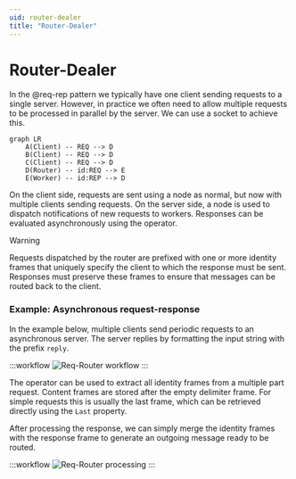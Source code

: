 ```yaml
---
uid: router-dealer
title: "Router-Dealer"
---
```


# Router-Dealer

In the @req-rep pattern we typically have one client sending requests to a single server. However, in practice we often need to allow multiple requests to be processed in parallel by the server. We can use a <xref href="Bonsai.ZeroMQ.Router"/> socket to achieve this.

```mermaid
graph LR
    A(Client) -- REQ --> D
    B(Client) -- REQ --> D
    C(Client) -- REQ --> D
    D(Router) -- id:REQ --> E
    E(Worker) -- id:REP --> D
```

On the client side, requests are sent using a <xref href="Bonsai.ZeroMQ.Request"/> node as normal, but now with multiple clients sending requests. On the server side, a <xref href="Bonsai.ZeroMQ.Router"/> node is used to dispatch notifications of new requests to workers. Responses can be evaluated asynchronously using the <xref href="Bonsai.ZeroMQ.SendResponse"/> operator.

> [!Warning]
> Requests dispatched by the router are prefixed with one or more identity frames that uniquely specify the client to which the response must be sent. Responses must preserve these frames to ensure that messages can be routed back to the client.

### **Example:** Asynchronous request-response

In the example below, multiple clients send periodic requests to an asynchronous server. The server replies by formatting the input string with the prefix `reply`.

:::workflow
![Req-Router workflow](~/workflows/req-router.bonsai)
:::

The <xref href="Bonsai.ZeroMQ.GetIdentity"/> operator can be used to extract all identity frames from a multiple part request. Content frames are stored after the empty delimiter frame. For simple requests this is usually the last frame, which can be retrieved directly using the `Last` property.

After processing the response, we can simply merge the identity frames with the response frame to generate an outgoing message ready to be routed.

:::workflow
![Req-Router processing](~/workflows/req-router-processing.bonsai)
:::